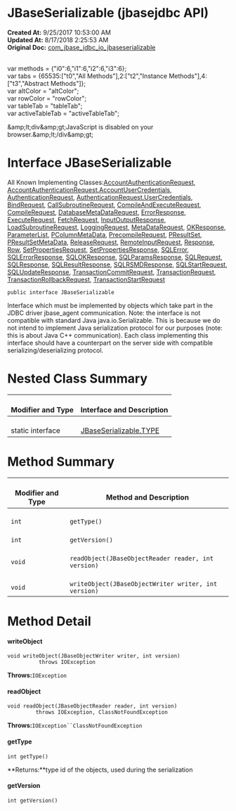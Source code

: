 # JBaseSerializable (jbasejdbc API)

**Created At:** 9/25/2017 10:53:00 AM  
**Updated At:** 8/17/2018 2:25:53 AM  
**Original Doc:** [com_jbase_jdbc_io_jbaseserializable](https://docs.jbase.com/39232-io/com_jbase_jdbc_io_jbaseserializable)  

<!--<br>    try {<br>        if (location.href.indexOf('is-external=true') == -1) {<br>            parent.document.title="JBaseSerializable (jbasejdbc   API)";<br>        }<br>    }<br>    catch(err) {<br>    }<br>//--><br>var methods = {"i0":6,"i1":6,"i2":6,"i3":6};<br>var tabs = {65535:["t0","All Methods"],2:["t2","Instance Methods"],4:["t3","Abstract Methods"]};<br>var altColor = "altColor";<br>var rowColor = "rowColor";<br>var tableTab = "tableTab";<br>var activeTableTab = "activeTableTab";&amp;amp;lt;div&amp;amp;gt;JavaScript is disabled on your browser.&amp;amp;lt;/div&amp;amp;gt;


# Interface JBaseSerializable

All Known Implementing Classes:[AccountAuthenticationRequest](./../../protocol/accountauthenticationrequest-%28jbasejdbc-api%29 "class in com.jbase.jdbc.protocol"), [AccountAuthenticationRequest.AccountUserCredentials](/39240-protocol/com_jbase_jdbc_protocol_AccountAuthenticationRequest.AccountUserCredentials "class in com.jbase.jdbc.protocol"), [AuthenticationRequest](./../../protocol/authenticationrequest-%28jbasejdbc-api%29 "class in com.jbase.jdbc.protocol"), [AuthenticationRequest.UserCredentials](/39240-protocol/com_jbase_jdbc_protocol_AuthenticationRequest.UserCredentials "class in com.jbase.jdbc.protocol"), [BindRequest](./../../protocol/bindrequest-%28jbasejdbc---api%29 "class in com.jbase.jdbc.protocol"), [CallSubroutineRequest](./../../protocol/callsubroutinerequest-%28jbasejdbc---api%29 "class in com.jbase.jdbc.protocol"), [CompileAndExecuteRequest](./../../protocol/compileandexecuterequest-%28jbasejdbc---api%29 "class in com.jbase.jdbc.protocol"), [CompileRequest](./../../protocol/compilerequest-%28jbasejdbc---api%29 "class in com.jbase.jdbc.protocol"), [DatabaseMetaDataRequest](./../../protocol/databasemetadatarequest-%28jbasejdbc---api%29 "class in com.jbase.jdbc.protocol"), [ErrorResponse](./../errorresponse-%28jbasejdbc---api%29 "class in com.jbase.jdbc.io"), [ExecuteRequest](./../../protocol/executerequest-%28jbasejdbc---api%29 "class in com.jbase.jdbc.protocol"), [FetchRequest](./../../protocol/fetchrequest-%28jbasejdbc---api%29 "class in com.jbase.jdbc.protocol"), [InputOutputResponse](./../../protocol/inputoutputresponse-%28jbasejdbc---api%29 "class in com.jbase.jdbc.protocol"), [LoadSubroutineRequest](./../../protocol/loadsubroutinerequest-%28jbasejdbc---api%29 "class in com.jbase.jdbc.protocol"), [LoggingRequest](./../../protocol/loggingrequest-%28jbasejdbc-api%29 "class in com.jbase.jdbc.protocol"), [MetaDataRequest](./../../protocol/metadatarequest-%28jbasejdbc-api%29 "class in com.jbase.jdbc.protocol"), [OKResponse](./../okresponse-%28jbasejdbc---api%29 "class in com.jbase.jdbc.io"), [ParameterList](./../../protocol/parameterlist-%28jbasejdbc---api%29 "class in com.jbase.jdbc.protocol"), [PColumnMetaData](./../../protocol/pcolumnmetadata-%28jbasejdbc---api%29 "class in com.jbase.jdbc.protocol"), [PrecompileRequest](./../../protocol/precompilerequest-%28jbasejdbc---api%29 "class in com.jbase.jdbc.protocol"), [PResultSet](./../../protocol/presultset-%28jbasejdbc---api%29 "class in com.jbase.jdbc.protocol"), [PResultSetMetaData](./../../protocol/presultsetmetadata-%28jbasejdbc---api%29 "class in com.jbase.jdbc.protocol"), [ReleaseRequest](./../../protocol/releaserequest-%28jbasejdbc---api%29 "class in com.jbase.jdbc.protocol"), [RemoteInputRequest](./../../protocol/remoteinputrequest-%28jbasejdbc---api%29 "class in com.jbase.jdbc.protocol"), [Response](./../response-%28jbasejdbc-api%29 "class in com.jbase.jdbc.io"), [Row](./../../protocol/row-%28jbasejdbc---api%29 "class in com.jbase.jdbc.protocol"), [SetPropertiesRequest](./../../protocol/setpropertiesrequest-%28jbasejdbc---api%29 "class in com.jbase.jdbc.protocol"), [SetPropertiesResponse](./../../protocol/setpropertiesresponse-%28jbasejdbc---api%29 "class in com.jbase.jdbc.protocol"), [SQLError](./../sqlerror-%28jbasejdbc-api%29 "class in com.jbase.jdbc.io"), [SQLErrorResponse](./../../protocol/sqlerrorresponse-%28jbasejdbc---api%29 "class in com.jbase.jdbc.protocol"), [SQLOKResponse](./../../protocol/sqlokresponse-%28jbasejdbc---api%29 "class in com.jbase.jdbc.protocol"), [SQLParamsResponse](./../../protocol/sqlparamsresponse-%28jbasejdbc---api%29 "class in com.jbase.jdbc.protocol"), [SQLRequest](./../../protocol/sqlrequest-%28jbasejdbc---api%29 "class in com.jbase.jdbc.protocol"), [SQLResponse](./../../protocol/sqlresponse-%28jbasejdbc---api%29 "class in com.jbase.jdbc.protocol"), [SQLResultResponse](./../../protocol/sqlresultresponse-%28jbasejdbc---api%29 "class in com.jbase.jdbc.protocol"), [SQLRSMDResponse](./../../protocol/sqlrsmdresponse-%28jbasejdbc---api%29 "class in com.jbase.jdbc.protocol"), [SQLStartRequest](./../../protocol/sqlstartrequest-%28jbasejdbc---api%29 "class in com.jbase.jdbc.protocol"), [SQLUpdateResponse](./../../protocol/sqlupdateresponse-%28jbasejdbc---api%29 "class in com.jbase.jdbc.protocol"), [TransactionCommitRequest](./../../protocol/transactioncommitrequest-%28jbasejdbc-api%29 "class in com.jbase.jdbc.protocol"), [TransactionRequest](./../../protocol/transactionrequest-%28jbasejdbc-api%29 "class in com.jbase.jdbc.protocol"), [TransactionRollbackRequest](./../../protocol/transactionrollbackrequest-%28jbasejdbc-api%29 "class in com.jbase.jdbc.protocol"), [TransactionStartRequest](./../../protocol/transactionstartrequest-%28jbasejdbc-api%29 "class in com.jbase.jdbc.protocol")

```
public interface JBaseSerializable
```

Interface which must be implemented by objects which take part in the JDBC driver jbase\_agent communication. Note: the interface is not compatible with standard Java java.io.Serializable. This is because we do not intend to implement Java serialization protocol for our purposes (note: this is about Java C++ communication). Each class implementing this interface should have a counterpart on the server side with compatible serializing/deserializing protocol.

# 

# Nested Class Summary


| <br>Modifier and Type<br> | <br>Interface and Description<br> |
| --- | --- |
| <br>static interface<br> | <br>[JBaseSerializable.TYPE](/39232-io/com_jbase_jdbc_io_JBaseSerializable.TYPE "interface in com.jbase.jdbc.io")<br> |








# 

# Method Summary


| <br>Modifier and Type<br> | <br>Method and Description<br> |
| --- | --- |
| <br>`int`<br> | <br>`getType()`<br> |
| <br>`int`<br> | <br>`getVersion()`<br> |
| <br>`void`<br> | <br>`readObject(JBaseObjectReader reader, int version)`<br> |
| <br>`void`<br> | <br>`writeObject(JBaseObjectWriter writer, int version)`<br> |

# 

# Method Detail



#### **writeObject**

```
void writeObject(JBaseObjectWriter writer, int version)
          throws IOException
```
**Throws:**`IOException`






#### **readObject**

```
void readObject(JBaseObjectReader reader, int version)
         throws IOException, ClassNotFoundException
```
**Throws:**`IOException``ClassNotFoundException`




#### **getType**

```
int getType()
```
**Returns:**type id of the objects, used during the serialization




#### **getVersion**

```
int getVersion()
```



